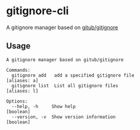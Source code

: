 # gitignore-cli
A gitignore manager based on [gitub/gitignore](https://github.com/gituhb/gitignore)

## Usage

```console
A gitignore manager based on gitub/gitignore

Commands:
  gitignore add   add a specified gitignore file                 [aliases: a]
  gitignore list  List all gitignore files                       [aliases: l]

Options:
  --help, -h     Show help                                             [boolean]
  --version, -v  Show version information                              [boolean]
```
